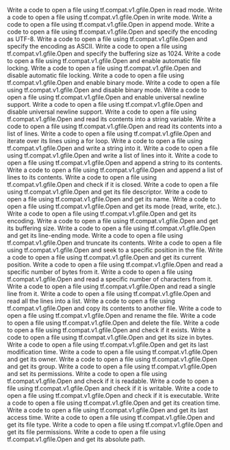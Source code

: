 Write a code to open a file using tf.compat.v1.gfile.Open in read mode.
Write a code to open a file using tf.compat.v1.gfile.Open in write mode.
Write a code to open a file using tf.compat.v1.gfile.Open in append mode.
Write a code to open a file using tf.compat.v1.gfile.Open and specify the encoding as UTF-8.
Write a code to open a file using tf.compat.v1.gfile.Open and specify the encoding as ASCII.
Write a code to open a file using tf.compat.v1.gfile.Open and specify the buffering size as 1024.
Write a code to open a file using tf.compat.v1.gfile.Open and enable automatic file locking.
Write a code to open a file using tf.compat.v1.gfile.Open and disable automatic file locking.
Write a code to open a file using tf.compat.v1.gfile.Open and enable binary mode.
Write a code to open a file using tf.compat.v1.gfile.Open and disable binary mode.
Write a code to open a file using tf.compat.v1.gfile.Open and enable universal newline support.
Write a code to open a file using tf.compat.v1.gfile.Open and disable universal newline support.
Write a code to open a file using tf.compat.v1.gfile.Open and read its contents into a string variable.
Write a code to open a file using tf.compat.v1.gfile.Open and read its contents into a list of lines.
Write a code to open a file using tf.compat.v1.gfile.Open and iterate over its lines using a for loop.
Write a code to open a file using tf.compat.v1.gfile.Open and write a string into it.
Write a code to open a file using tf.compat.v1.gfile.Open and write a list of lines into it.
Write a code to open a file using tf.compat.v1.gfile.Open and append a string to its contents.
Write a code to open a file using tf.compat.v1.gfile.Open and append a list of lines to its contents.
Write a code to open a file using tf.compat.v1.gfile.Open and check if it is closed.
Write a code to open a file using tf.compat.v1.gfile.Open and get its file descriptor.
Write a code to open a file using tf.compat.v1.gfile.Open and get its name.
Write a code to open a file using tf.compat.v1.gfile.Open and get its mode (read, write, etc.).
Write a code to open a file using tf.compat.v1.gfile.Open and get its encoding.
Write a code to open a file using tf.compat.v1.gfile.Open and get its buffering size.
Write a code to open a file using tf.compat.v1.gfile.Open and get its line-ending mode.
Write a code to open a file using tf.compat.v1.gfile.Open and truncate its contents.
Write a code to open a file using tf.compat.v1.gfile.Open and seek to a specific position in the file.
Write a code to open a file using tf.compat.v1.gfile.Open and get its current position.
Write a code to open a file using tf.compat.v1.gfile.Open and read a specific number of bytes from it.
Write a code to open a file using tf.compat.v1.gfile.Open and read a specific number of characters from it.
Write a code to open a file using tf.compat.v1.gfile.Open and read a single line from it.
Write a code to open a file using tf.compat.v1.gfile.Open and read all the lines into a list.
Write a code to open a file using tf.compat.v1.gfile.Open and copy its contents to another file.
Write a code to open a file using tf.compat.v1.gfile.Open and rename the file.
Write a code to open a file using tf.compat.v1.gfile.Open and delete the file.
Write a code to open a file using tf.compat.v1.gfile.Open and check if it exists.
Write a code to open a file using tf.compat.v1.gfile.Open and get its size in bytes.
Write a code to open a file using tf.compat.v1.gfile.Open and get its last modification time.
Write a code to open a file using tf.compat.v1.gfile.Open and get its owner.
Write a code to open a file using tf.compat.v1.gfile.Open and get its group.
Write a code to open a file using tf.compat.v1.gfile.Open and set its permissions.
Write a code to open a file using tf.compat.v1.gfile.Open and check if it is readable.
Write a code to open a file using tf.compat.v1.gfile.Open and check if it is writable.
Write a code to open a file using tf.compat.v1.gfile.Open and check if it is executable.
Write a code to open a file using tf.compat.v1.gfile.Open and get its creation time.
Write a code to open a file using tf.compat.v1.gfile.Open and get its last access time.
Write a code to open a file using tf.compat.v1.gfile.Open and get its file type.
Write a code to open a file using tf.compat.v1.gfile.Open and get its file permissions.
Write a code to open a file using tf.compat.v1.gfile.Open and get its absolute path.